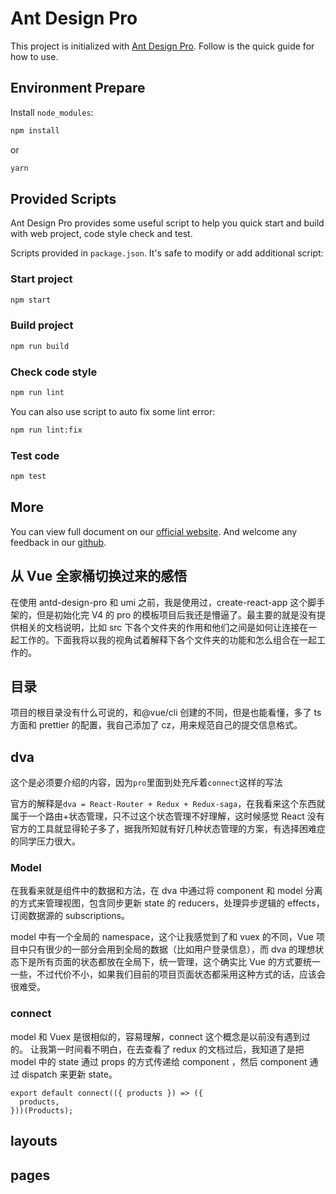 # Ant Design Pro

This project is initialized with [Ant Design Pro](https://pro.ant.design). Follow is the quick guide for how to use.

## Environment Prepare

Install `node_modules`:

```bash
npm install
```

or

```bash
yarn
```

## Provided Scripts

Ant Design Pro provides some useful script to help you quick start and build with web project, code style check and test.

Scripts provided in `package.json`. It's safe to modify or add additional script:

### Start project

```bash
npm start
```

### Build project

```bash
npm run build
```

### Check code style

```bash
npm run lint
```

You can also use script to auto fix some lint error:

```bash
npm run lint:fix
```

### Test code

```bash
npm test
```

## More

You can view full document on our [official website](https://pro.ant.design). And welcome any feedback in our [github](https://github.com/ant-design/ant-design-pro).

## 从 Vue 全家桶切换过来的感悟

在使用 antd-design-pro 和 umi 之前，我是使用过，create-react-app 这个脚手架的，但是初始化完 V4 的 pro 的模板项目后我还是懵逼了。最主要的就是没有提供相关的文档说明，比如 src 下各个文件夹的作用和他们之间是如何让连接在一起工作的。下面我将以我的视角试着解释下各个文件夹的功能和怎么组合在一起工作的。

## 目录

项目的根目录没有什么可说的，和@vue/cli 创建的不同，但是也能看懂，多了 ts 方面和 prettier 的配置，我自己添加了 cz，用来规范自己的提交信息格式。

## dva

这个是必须要介绍的内容，因为`pro`里面到处充斥着`connect`这样的写法

官方的解释是`dva = React-Router + Redux + Redux-saga`，在我看来这个东西就属于一个路由+状态管理，只不过这个状态管理不好理解，这时候感觉 React 没有官方的工具就显得轮子多了，据我所知就有好几种状态管理的方案，有选择困难症的同学压力很大。

### Model

在我看来就是组件中的数据和方法，在 dva 中通过将 component 和 model 分离的方式来管理视图，包含同步更新 state 的 reducers，处理异步逻辑的 effects，订阅数据源的 subscriptions。

model 中有一个全局的 namespace，这个让我感觉到了和 vuex 的不同，Vue 项目中只有很少的一部分会用到全局的数据（比如用户登录信息），而 dva 的理想状态下是所有页面的状态都放在全局下，统一管理，这个确实比 Vue 的方式要统一一些，不过代价不小，如果我们目前的项目页面状态都采用这种方式的话，应该会很难受。

### connect

model 和 Vuex 是很相似的，容易理解，connect 这个概念是以前没有遇到过的。 让我第一时间看不明白，在去查看了 redux 的文档过后，我知道了是把 model 中的 state 通过 props 的方式传递给 component ，然后 component 通过 dispatch 来更新 state。

```
export default connect(({ products }) => ({
  products,
}))(Products);
```

## layouts

## pages

